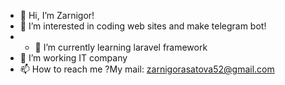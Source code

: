 - 👋 Hi, I’m Zarnigor!
- 👀 I’m interested in coding web sites and make telegram bot!
- - 🌱 I’m currently learning laravel framework
- 💞️ I’m working  IT company
- 📫 How to reach me ?My mail: zarnigorasatova52@gmail.com

<!---
asatova/asatova is a ✨ special ✨ repository because its `README.md` (this file) appears on your GitHub profile.
You can click the Preview link to take a look at your changes.
--->
